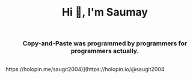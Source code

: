 <ul align="center">
  <summary><h1 style="display: inline-block">Hi 👋, I'm Saumay</h1></summary>
</ul>
</div>
<div id="user-content">
  
<ul align="center" style = "list-style-type: None">
  <summary><h3 style="display: inline-block">Copy-and-Paste was programmed by programmers for programmers actually.</h3></summary>
</ul>
</div>
<div>
    https://holopin.me/saugit2004)](https://holopin.io/@saugit2004
</div>
